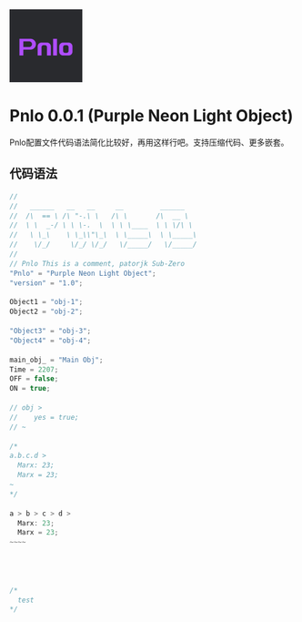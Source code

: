<picture>
  <source media="(prefers-color-scheme: dark)" srcset="pnlo-logo.svg">
  <img src="resources/pnlo-logo.svg" alt="pnlo-logo" height="128">
</picture>

# Pnlo 0.0.1 (Purple Neon Light Object)

Pnlo配置文件代码语法简化比较好，再用这样行吧。支持压缩代码、更多嵌套。

## 代码语法

```kt
// 
//   ______   __   __     __         ______  
//  /\  == \ /\ "-.\ \   /\ \       /\  __ \   
//  \ \  _-/ \ \ \-.  \  \ \ \____  \ \ \/\ \  
//   \ \_\    \ \_\\"\_\  \ \_____\  \ \_____\ 
//    \/_/     \/_/ \/_/   \/_____/   \/_____/ 
//      
// Pnlo This is a comment, patorjk Sub-Zero
"Pnlo" = "Purple Neon Light Object";
"version" = "1.0";

Object1 = "obj-1";
Object2 = "obj-2";

"Object3" = "obj-3";
"Object4" = "obj-4";

main_obj_ = "Main Obj";
Time = 2207;
OFF = false;
ON = true;

// obj >
//    yes = true;
// ~

/*
a.b.c.d >
  Marx: 23;
  Marx = 23;
~
*/

a > b > c > d >
  Marx: 23;
  Marx = 23;
~~~~




/*
  test
*/

```
